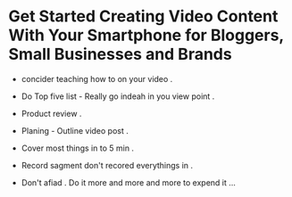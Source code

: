 

# Get Started Creating Video Content With Your Smartphone for Bloggers, Small Businesses and Brands

- concider teaching how to on your video .

- Do Top five list - Really go indeah in you view point .

- Product review .

- Planing - Outline video post .

- Cover most things in to 5 min . 

- Record sagment don't recored everythings in . 

- Don't afiad . Do it more and more and more to expend it ...
